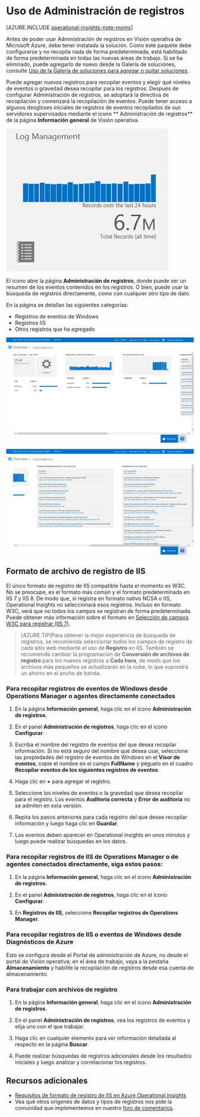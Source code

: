 <properties
   pageTitle="Cómo usar Administración de registros"
   description="Con Administración de registros de Microsoft Azure Operational Insights puede ver los eventos de registro recopilados de sus servidores supervisados"
   services="operational-insights"
   documentationCenter=""
   authors="bandersmsft"
   manager="jwhit"
   editor=""/>

<tags
   ms.service="operational-insights"
   ms.devlang="na"
   ms.topic="get-started-article"
   ms.tgt_pltfrm="na"
   ms.workload="operational-insights"
   ms.date="07/02/2015"
   ms.author="banders"/>

# Uso de Administración de registros

[AZURE.INCLUDE [operational-insights-note-moms](../../includes/operational-insights-note-moms.md)]

Antes de poder usar Administración de registros en Visión operativa de Microsoft Azure, debe tener instalada la solución. Como este paquete debe configurarse y no recopila nada de forma predeterminada, está habilitado de forma predeterminada en todas las nuevas áreas de trabajo. Si se ha eliminado, puede agregarlo de nuevo desde la Galería de soluciones, consulte [Uso de la Galería de soluciones para agregar o quitar soluciones](operational-insights-add-solution.md).

Puede agregar nuevos registros para recopilar eventos y elegir qué niveles de eventos o gravedad desea recopilar para los registros. Después de configurar Administración de registros, se adoptará la directiva de recopilación y comenzará la recopilación de eventos. Puede tener acceso a algunos desgloses iniciales de registros de eventos recopilados de sus servidores supervisados mediante el icono ** Administración de registros** de la página **Información general** de Visión operativa.

![imagen del mosaico de Administración de registros](./media/operational-insights-log-collection/overview-log-mgt.png)

El icono abre la página **Administración de registros**, donde puede ver un resumen de los eventos contenidos en los registros. O bien, puede usar la búsqueda de registros directamente, como con cualquier otro tipo de dato.


En la página se detallan las siguientes categorías:

- Registros de eventos de Windows
- Registros IIS
- Otros registros que ha agregado

![imagen del panel de Administración de registros](./media/operational-insights-log-collection/gallery-logmgt-01.png)

![imagen del panel de Administración de registros](./media/operational-insights-log-collection/gallery-logmgt-02.png)

## Formato de archivo de registro de IIS

El único formato de registro de IIS compatible hasta el momento es W3C. No se preocupe, es el formato más común y el formato predeterminado en IIS 7 y IIS 8. De modo que, si registra en formato nativo NCSA o IIS, Operational Insights no seleccionará esos registros. Incluso en formato W3C, verá que no todos los campos se registran de forma predeterminada. Puede obtener más información sobre el formato en [Selección de campos W3C para registrar (IIS 7)](https://technet.microsoft.com/library/cc754702(v=WS.10).aspx).


> [AZURE.TIP]Para obtener la mejor experiencia de búsqueda de registros, se recomienda seleccionar todos los campos de registro de cada sitio web mediante el uso de **Registro** en IIS. También se recomienda cambiar la programación de **Conversión de archivos de registro** para los nuevos registros a **Cada hora**, de modo que los archivos más pequeños se actualizarán en la nube, lo que supondrá un ahorro en el ancho de banda.


### Para recopilar registros de eventos de Windows desde Operations Manager o agentes directamente conectados

1. En la página **Información general**, haga clic en el icono **Administración de registros**.

2. En el panel **Administración de registros**, haga clic en el icono **Configurar**.

3. Escriba el nombre del registro de eventos del que desea recopilar información. Si no está seguro del nombre que desea usar, seleccione las propiedades del registro de eventos de Windows en el **Visor de eventos**, copie el nombre en el campo **FullName** y péguelo en el cuadro **Recopilar eventos de los siguientes registros de eventos**.

4. Haga clic en **+** para agregar el registro.

5. Seleccione los niveles de eventos o la gravedad que desea recopilar para el registro. Los eventos **Auditoría correcta** y **Error de auditoría** no se admiten en esta versión.

6. Repita los pasos anteriores para cada registro del que desee recopilar información y luego haga clic en **Guardar**.

7. Los eventos deben aparecer en Operational Insights en unos minutos y luego puede realizar búsquedas en los datos.



### Para recopilar registros de IIS de Operations Manager o de agentes conectados directamente, siga estos pasos:

1. En la página **Información general**, haga clic en el icono **Administración de registros**.

2. En el panel **Administración de registros**, haga clic en el icono **Configurar**.

3. En **Registros de IIS**, seleccione **Recopilar registros de Operations Manager**.


### Para recopilar registros de IIS o eventos de Windows desde Diagnósticos de Azure
Esto se configura desde el Portal de administración de Azure, no desde el portal de Visión operativa; en el área de trabajo, vaya a la pestaña **Almacenamiento** y habilite la recopilación de registros desde esa cuenta de almacenamiento.


### Para trabajar con archivos de registro

1. En la página **Información general**, haga clic en el icono **Administración de registros**.

2. En el panel **Administración de registros**, vea los registros de eventos y elija uno con el que trabajar.

3. Haga clic en cualquier elemento para ver información detallada al respecto en la página **Buscar**.

4. Puede realizar búsquedas de registros adicionales desde los resultados iniciales y luego analizar y correlacionar los registros.


## Recursos adicionales
- [Requisitos de formato de registro de IIS en Azure Operational Insights](http://blogs.technet.com/b/momteam/archive/2014/09/19/iis-log-format-requirements-in-system-center-advisor.aspx)
- Vea qué otros orígenes de datos y tipos de registros nos pide la comunidad que implementemos en nuestro [foro de comentarios](http://feedback.azure.com/forums/267889-azure-operational-insights/category/88086-log-management-and-log-collection-policy).

<!---HONumber=July15_HO2-->